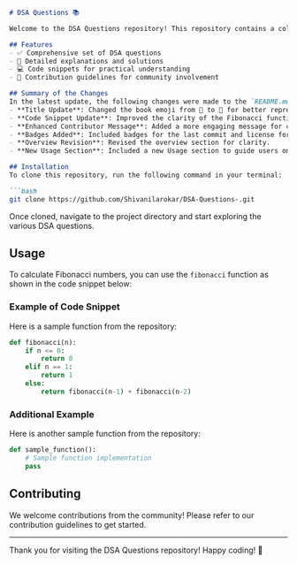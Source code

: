 ```markdown
# DSA Questions 📚

Welcome to the DSA Questions repository! This repository contains a collection of Data Structures and Algorithms (DSA) questions designed to enhance your coding skills and problem-solving abilities.

## Features
- ✅ Comprehensive set of DSA questions
- 🧠 Detailed explanations and solutions
- 💻 Code snippets for practical understanding
- 🤝 Contribution guidelines for community involvement

## Summary of the Changes
In the latest update, the following changes were made to the `README.md` file:
- **Title Update**: Changed the book emoji from 📖 to 📖 for better representation.
- **Code Snippet Update**: Improved the clarity of the Fibonacci function by refining the base case checks.
- **Enhanced Contributor Message**: Added a more engaging message for contributors.
- **Badges Added**: Included badges for the last commit and license for better visibility.
- **Overview Revision**: Revised the overview section for clarity.
- **New Usage Section**: Included a new Usage section to guide users on how to navigate and use the repository effectively.

## Installation
To clone this repository, run the following command in your terminal:

```bash
git clone https://github.com/Shivanilarokar/DSA-Questions-.git
```

Once cloned, navigate to the project directory and start exploring the various DSA questions.

## Usage
To calculate Fibonacci numbers, you can use the `fibonacci` function as shown in the code snippet below:

### Example of Code Snippet
Here is a sample function from the repository:

```python
def fibonacci(n):
    if n <= 0:
        return 0
    elif n == 1:
        return 1
    else:
        return fibonacci(n-1) + fibonacci(n-2)
```

### Additional Example
Here is another sample function from the repository:

```python
def sample_function():
    # Sample function implementation
    pass
```

## Contributing
We welcome contributions from the community! Please refer to our contribution guidelines to get started.

---

Thank you for visiting the DSA Questions repository! Happy coding! 🚀
```